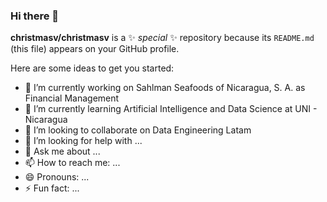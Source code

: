 ### Hi there 👋

**christmasv/christmasv** is a ✨ _special_ ✨ repository because its `README.md` (this file) appears on your GitHub profile.

Here are some ideas to get you started:

- 🔭 I’m currently working on Sahlman Seafoods of Nicaragua, S. A. as Financial Management 
- 🌱 I’m currently learning Artificial Intelligence and Data Science at UNI - Nicaragua
- 👯 I’m looking to collaborate on Data Engineering Latam
- 🤔 I’m looking for help with ...
- 💬 Ask me about ...
- 📫 How to reach me: ...
- 😄 Pronouns: ...
- ⚡ Fun fact: ...

